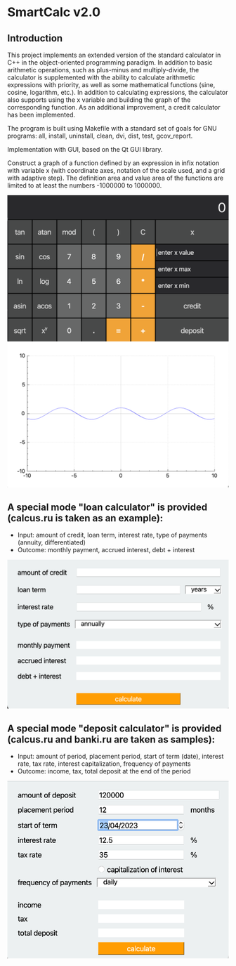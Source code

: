 # SmartCalc v2.0

## Introduction
This project implements an extended version of the standard calculator in C++ in the object-oriented programming paradigm. In addition to basic arithmetic operations, such as plus-minus and multiply-divide, the calculator is supplemented with the ability to calculate arithmetic expressions with priority, as well as some mathematical functions (sine, cosine, logarithm, etc.). In addition to calculating expressions, the calculator also supports using the   x   variable and building the graph of the corresponding function. As an additional improvement, a credit calculator has been implemented.

The program is built using Makefile with a standard set of goals for GNU programs: all, install, uninstall, clean, dvi, dist, test, gcov_report.

Implementation with GUI, based on the Qt GUI library.

Construct a graph of a function defined by an expression in infix notation with variable x (with coordinate axes, notation of the scale used, and a grid with adaptive step). The definition area and value area of the functions are limited to at least the numbers -1000000 to 1000000.

![SmartCalc](src/Description/smartcalc.png)
![Graph](src/Description/graph.png)

## A special mode "loan calculator" is provided (calcus.ru is taken as an example):
- Input: amount of credit, loan term, interest rate, type of payments (annuity, differentiated)
- Outcome: monthly payment, accrued interest, debt + interest

![Credit Calculator](src/Description/credit.png)

## A special mode "deposit calculator" is provided (calcus.ru and banki.ru are taken as samples):
- Input: amount of period, placement period, start of term (date), interest rate, tax rate, interest capitalization, frequency of payments
- Outcome: income, tax, total deposit at the end of the period

![Deposit Calculator](src/Description/deposit.png)
